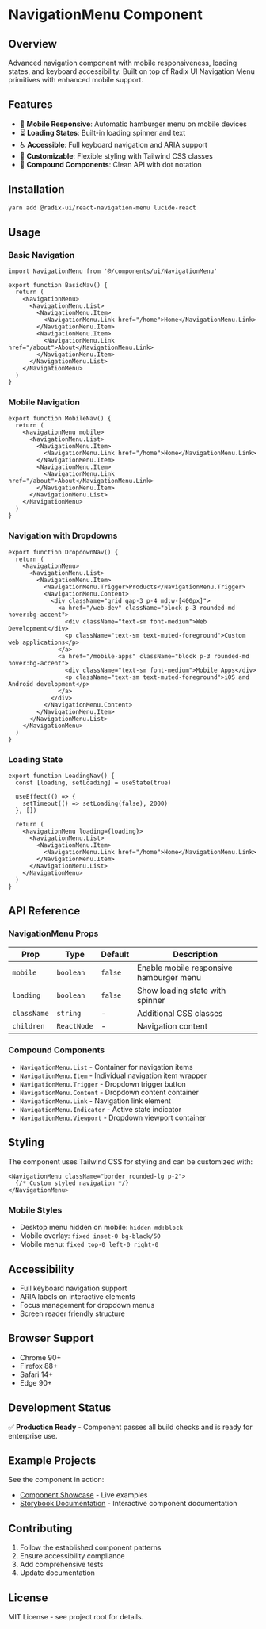# NavigationMenu Component

## Overview
Advanced navigation component with mobile responsiveness, loading states, and keyboard accessibility. Built on top of Radix UI Navigation Menu primitives with enhanced mobile support.

## Features
- 📱 **Mobile Responsive**: Automatic hamburger menu on mobile devices
- ⏳ **Loading States**: Built-in loading spinner and text
- ♿ **Accessible**: Full keyboard navigation and ARIA support
- 🎨 **Customizable**: Flexible styling with Tailwind CSS classes
- 🔧 **Compound Components**: Clean API with dot notation

## Installation

```bash
yarn add @radix-ui/react-navigation-menu lucide-react
```

## Usage

### Basic Navigation
```tsx
import NavigationMenu from '@/components/ui/NavigationMenu'

export function BasicNav() {
  return (
    <NavigationMenu>
      <NavigationMenu.List>
        <NavigationMenu.Item>
          <NavigationMenu.Link href="/home">Home</NavigationMenu.Link>
        </NavigationMenu.Item>
        <NavigationMenu.Item>
          <NavigationMenu.Link href="/about">About</NavigationMenu.Link>
        </NavigationMenu.Item>
      </NavigationMenu.List>
    </NavigationMenu>
  )
}
```

### Mobile Navigation
```tsx
export function MobileNav() {
  return (
    <NavigationMenu mobile>
      <NavigationMenu.List>
        <NavigationMenu.Item>
          <NavigationMenu.Link href="/home">Home</NavigationMenu.Link>
        </NavigationMenu.Item>
        <NavigationMenu.Item>
          <NavigationMenu.Link href="/about">About</NavigationMenu.Link>
        </NavigationMenu.Item>
      </NavigationMenu.List>
    </NavigationMenu>
  )
}
```

### Navigation with Dropdowns
```tsx
export function DropdownNav() {
  return (
    <NavigationMenu>
      <NavigationMenu.List>
        <NavigationMenu.Item>
          <NavigationMenu.Trigger>Products</NavigationMenu.Trigger>
          <NavigationMenu.Content>
            <div className="grid gap-3 p-4 md:w-[400px]">
              <a href="/web-dev" className="block p-3 rounded-md hover:bg-accent">
                <div className="text-sm font-medium">Web Development</div>
                <p className="text-sm text-muted-foreground">Custom web applications</p>
              </a>
              <a href="/mobile-apps" className="block p-3 rounded-md hover:bg-accent">
                <div className="text-sm font-medium">Mobile Apps</div>
                <p className="text-sm text-muted-foreground">iOS and Android development</p>
              </a>
            </div>
          </NavigationMenu.Content>
        </NavigationMenu.Item>
      </NavigationMenu.List>
    </NavigationMenu>
  )
}
```

### Loading State
```tsx
export function LoadingNav() {
  const [loading, setLoading] = useState(true)
  
  useEffect(() => {
    setTimeout(() => setLoading(false), 2000)
  }, [])

  return (
    <NavigationMenu loading={loading}>
      <NavigationMenu.List>
        <NavigationMenu.Item>
          <NavigationMenu.Link href="/home">Home</NavigationMenu.Link>
        </NavigationMenu.Item>
      </NavigationMenu.List>
    </NavigationMenu>
  )
}
```

## API Reference

### NavigationMenu Props
| Prop | Type | Default | Description |
|------|------|---------|-------------|
| `mobile` | `boolean` | `false` | Enable mobile responsive hamburger menu |
| `loading` | `boolean` | `false` | Show loading state with spinner |
| `className` | `string` | - | Additional CSS classes |
| `children` | `ReactNode` | - | Navigation content |

### Compound Components
- `NavigationMenu.List` - Container for navigation items
- `NavigationMenu.Item` - Individual navigation item wrapper
- `NavigationMenu.Trigger` - Dropdown trigger button
- `NavigationMenu.Content` - Dropdown content container
- `NavigationMenu.Link` - Navigation link element
- `NavigationMenu.Indicator` - Active state indicator
- `NavigationMenu.Viewport` - Dropdown viewport container

## Styling

The component uses Tailwind CSS for styling and can be customized with:

```tsx
<NavigationMenu className="border rounded-lg p-2">
  {/* Custom styled navigation */}
</NavigationMenu>
```

### Mobile Styles
- Desktop menu hidden on mobile: `hidden md:block`
- Mobile overlay: `fixed inset-0 bg-black/50`
- Mobile menu: `fixed top-0 left-0 right-0`

## Accessibility

- Full keyboard navigation support
- ARIA labels on interactive elements
- Focus management for dropdown menus
- Screen reader friendly structure

## Browser Support

- Chrome 90+
- Firefox 88+
- Safari 14+
- Edge 90+

## Development Status

✅ **Production Ready** - Component passes all build checks and is ready for enterprise use.

## Example Projects

See the component in action:
- [Component Showcase](/component-showcase) - Live examples
- [Storybook Documentation](#) - Interactive component documentation

## Contributing

1. Follow the established component patterns
2. Ensure accessibility compliance
3. Add comprehensive tests
4. Update documentation

## License

MIT License - see project root for details.
